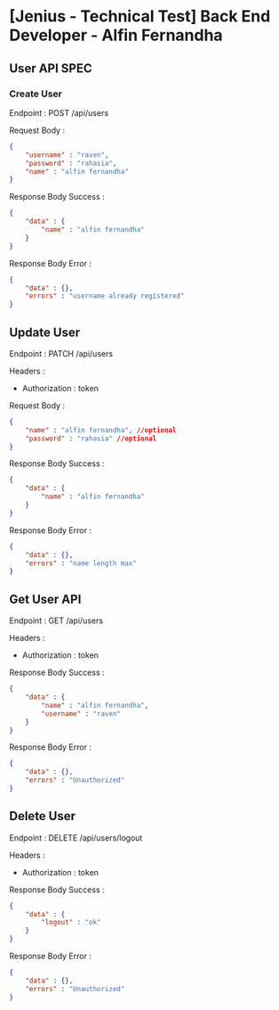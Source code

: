 # [Jenius - Technical Test] Back End Developer - Alfin Fernandha

## User API SPEC

### Create User

Endpoint : POST /api/users

Request Body :

```json
{
    "username" : "raven",
    "password" : "rahasia",
    "name" : "alfin fernandha"
}
```

Response Body Success :

```json
{
    "data" : {
        "name" : "alfin fernandha"
    }
}
```

Response Body Error :

```json
{
    "data" : {},
    "errors" : "username already registered"
}
```

## Update User

Endpoint : PATCH /api/users

Headers :

- Authorization : token

Request Body :

```json
{
    "name" : "alfin fernandha", //optional
    "password" : "rahasia" //optional
}
```

Response Body Success :

```json
{
    "data" : {
        "name" : "alfin fernandha"
    }
}
```

Response Body Error :

```json
{
    "data" : {},
    "errors" : "name length max"
}
```

## Get User API

Endpoint : GET /api/users

Headers :

- Authorization : token
  
Response Body Success :

```json
{
    "data" : {
        "name" : "alfin fernandha",
        "username" : "raven"
    }
}
```

Response Body Error :

```json
{
    "data" : {},
    "errors" : "Unauthorized"
}
```

## Delete User

Endpoint : DELETE /api/users/logout

Headers :

- Authorization : token

Response Body Success :

```json
{
    "data" : {
        "logout" : "ok"
    }
}
```

Response Body Error :

```json
{
    "data" : {},
    "errors" : "Unauthorized"
}
```
